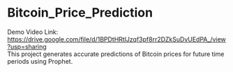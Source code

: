 # Bitcoin_Price_Prediction
Demo Video Link: https://drive.google.com/file/d/1BPDtHRtlJzqf3pf8rr2DZkSuDvUEdPA_/view?usp=sharing  
This project generates accurate predictions of Bitcoin prices for future time periods using Prophet.
